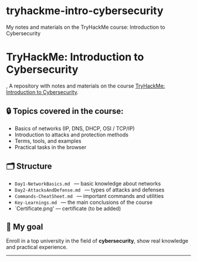 # tryhackme-intro-cybersecurity
My notes and materials on the TryHackMe course: Introduction to Cybersecurity
# TryHackMe: Introduction to Cybersecurity

, A repository with notes and materials on the course [TryHackMe: Introduction to Cybersecurity](https://tryhackme.com/room/introtoinfosec ).

## 🔒 Topics covered in the course:
- Basics of networks (IP, DNS, DHCP, OSI / TCP/IP)
- Introduction to attacks and protection methods
- Terms, tools, and examples
- Practical tasks in the browser

## 🗂 Structure
- `Day1-NetworkBasics.md ` — basic knowledge about networks
- `Day2-AttacksAndDefense.md ` — types of attacks and defenses
- `Commands-CheatSheet.md ` — important commands and utilities
- `Key-Learnings.md ` — the main conclusions of the course
- `Certificate.png' — certificate (to be added)

## 🎯 My goal
Enroll in a top university in the field of **cybersecurity**, show real knowledge and practical experience.

---
